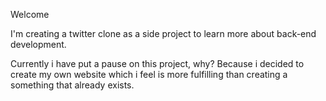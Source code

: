 Welcome

I'm creating a twitter clone as a side project to learn more about back-end development.

Currently i have put a pause on this project, why? Because i decided to create my own website which i feel is more fulfilling than creating a something that already exists.

